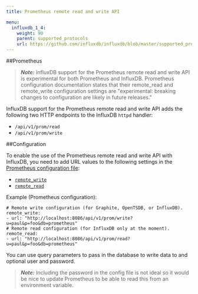 ```yaml
---
title: Prometheus remote read and write API

menu:
  influxdb_1_4:
    weight: 90
    parent: supported_protocols
    url: https://github.com/influxdb/influxdb/blob/master/supported_protocols/prometheus.md
---
```



##Prometheus

>***Note:*** InfluxDB support for the Prometheus remote read and write API is experimental for both Prometheus and InfluxDB.
>Prometheus configuration documentation states that their remote_read and remote_write configuration settings are "experimental: breaking changes to configuration are likely in future releases."


InfluxDB support for the Prometheus remote read and write API adds the following two HTTP endpoints to the InfluxDB `httpd` handler:
- `/api/v1/prom/read`
- `/api/v1/prom/write`

##Configuration

To enable the use of the Prometheus remote read and write API with InfluxDB, you need to add URL values to the following settings in the [Prometheus configuration file](https://prometheus.io/docs/prometheus/latest/configuration/configuration/):
- [`remote_write`](https://prometheus.io/docs/prometheus/latest/configuration/configuration/#<remote_write>)
- [`remote_read`](https://prometheus.io/docs/prometheus/latest/configuration/configuration/#<remote_read>)


Example (Prometheus configuration):

```
# Remote write configuration (for Graphite, OpenTSDB, or InfluxDB).
remote_write:
- url: "http://localhost:8086/api/v1/prom/write?u=paul&p=foo&db=prometheus"
# Remote read configuration (for InfluxDB only at the moment).
remote_read:
- url: "http://localhost:8086/api/v1/prom/read?u=paul&p=foo&db=prometheus"
```

You can use query parameters to pass in the database to write data to and optional user and password.

>***Note:*** Including the password in the config file is not ideal so it would be nice to update Prometheus to be able to read this from an environment variable.
